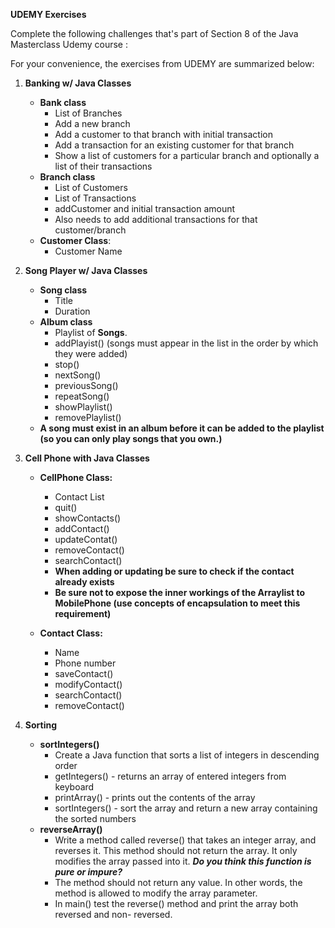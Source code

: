 **UDEMY Exercises**

Complete the following challenges that's part of Section 8 of the Java Masterclass Udemy course : 

For your convenience, the exercises from UDEMY are summarized below:

1. **Banking w/ Java Classes**
   - **Bank class**
     - List of Branches
     - Add a new branch
     - Add a customer to that branch with initial transaction
     - Add a transaction for an existing customer for that branch
     - Show a list of customers for a particular branch and optionally a list of their transactions
   - **Branch class**
     - List of Customers
     - List of Transactions
     - addCustomer and initial transaction amount
     - Also needs to add additional transactions for that customer/branch
   - **Customer Class**:
     - Customer Name
  
2.  **Song Player w/ Java Classes**
     - **Song class** 
       - Title
       - Duration
     - **Album class** 
       - Playlist of **Songs**.
       - addPlayist() (songs must appear in the list in the order by which they were added)
       - stop()
       - nextSong()
       - previousSong()
       - repeatSong()
       - showPlaylist()
       - removePlaylist()
     - **A song must exist in an album before it can be added to the playlist (so you can only play songs that you own.)**

3. **Cell Phone with Java Classes**
    - **CellPhone Class:**
        - Contact List
        - quit()
        - showContacts()
        - addContact()
        - updateContat()
        - removeContact()
        - searchContact()
      * **When adding or updating be sure to check if the contact already exists**
      * **Be sure not to expose the inner workings of the Arraylist to MobilePhone (use concepts of encapsulation to meet this requirement)**
  
    - **Contact Class:**
        - Name
        - Phone number
        - saveContact()
        - modifyContact()
        - searchContact()
        - removeContact()
  
  
4. **Sorting** 
    - **sortIntegers()**
        -  Create a Java function that sorts a list of integers in descending order
        -  getIntegers() - returns an array of entered integers from keyboard
        -  printArray() - prints out the contents of the array
        -  sortIntegers() - sort the array and return a new array containing the sorted numbers
    - **reverseArray()**
        - Write a method called reverse() that takes an integer array, and reverses it.  This method should not return the array.  It only modifies the array passed into it.  ***Do you think this function is pure or impure?***
        - The method should not return any value. In other words, the method is allowed to modify the array parameter.
        - In main() test the reverse() method and print the array both reversed and non- reversed.